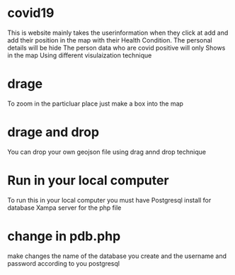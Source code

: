# covid19
This is website mainly takes the userinformation when they click at add and add their position in the map with their Health Condition.
The personal details will be hide
The person data who are covid positive will only Shows in the map Using different visulaization technique
# drage
To zoom in the particluar place just make a box into the map
# drage and drop
You can drop your own geojson file using drag annd drop technique
# Run in your local computer
To run this in your local computer you must have Postgresql install for database 
Xampa server for the php file
# change in pdb.php
make changes the name of the database you create  and the username and password according to you postgresql
